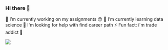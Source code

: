 ### Hi there 👋


🔭 I’m currently working on my assignments 😔
🌱 I’m currently learning data science
🤔 I'm looking for help with find career path
⚡ Fun fact: i'm trade addict 🤭


<img src="https://github-readme-stats.vercel.app/api?username=melike35&&show_icons=true&title_color=ABEBC6&icon_color=F1C40F&text_color=D4E6F1&bg_color=2980B9" >
